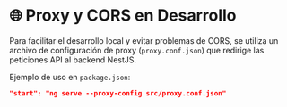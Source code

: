 # 🌐 Proxy y CORS en Desarrollo

Para facilitar el desarrollo local y evitar problemas de CORS, se utiliza un archivo de configuración de proxy (`proxy.conf.json`) que redirige las peticiones API al backend NestJS.

Ejemplo de uso en `package.json`:
```json
"start": "ng serve --proxy-config src/proxy.conf.json"
